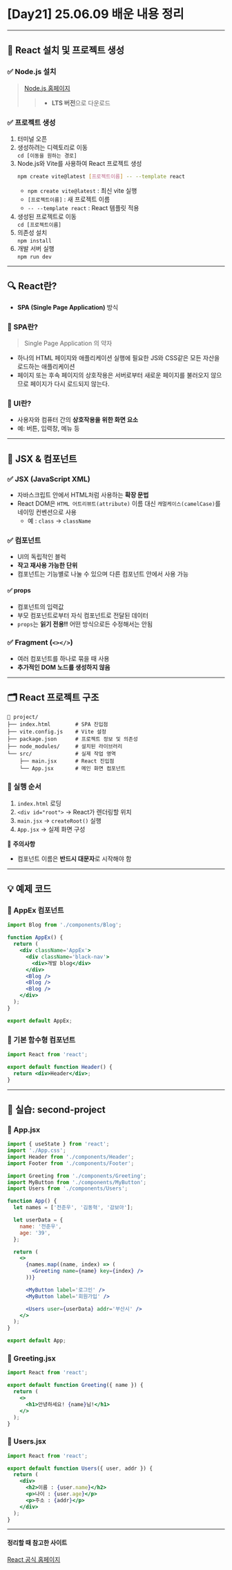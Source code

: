 # [Day21] 25.06.09 배운 내용 정리

---

## 📌 React 설치 및 프로젝트 생성

### ✅ Node.js 설치

> [Node.js 홈페이지](https://nodejs.org/ko/download)
>
> > - **LTS 버전**으로 다운로드

### ✅ 프로젝트 생성

1. 터미널 오픈
2. 생성하려는 디렉토리로 이동  
   `cd [이동을 원하는 경로]`
3. Node.js와 Vite를 사용하여 React 프로젝트 생성
   ```bash
   npm create vite@latest [프로젝트이름] -- --template react
   ```
   - `npm create vite@latest` : 최신 vite 실행
   - `[프로젝트이름]` : 새 프로젝트 이름
   - `-- --template react` : React 템플릿 적용
4. 생성된 프로젝트로 이동  
   `cd [프로젝트이름]`
5. 의존성 설치  
   `npm install`
6. 개발 서버 실행  
   `npm run dev`

---

## 🔍 React란?

- **SPA (Single Page Application)** 방식

### 📄 SPA란?

> Single Page Application 의 약자

- 하나의 HTML 페이지와 애플리케이션 실행에 필요한 JS와 CSS같은 모든 자산을 로드하는 애플리케이션
- 페이지 또는 후속 페이지의 상호작용은 서버로부터 새로운 페이지를 불러오지 않으므로 페이지가 다시 로드되지 않는다.

### 🔸 UI란?

- 사용자와 컴퓨터 간의 **상호작용을 위한 화면 요소**
- 예: 버튼, 입력창, 메뉴 등

---

## 🧱 JSX & 컴포넌트

### ✅ JSX (JavaScript XML)

- 자바스크립트 안에서 HTML처럼 사용하는 **확장 문법**
- React DOM은 `HTML 어트리뷰트(attribute)` 이름 대신 `캐멀케이스(camelCase)`를 네이밍 컨벤션으로 사용
  - 예 : `class` -> `className`

### ✅ 컴포넌트

- UI의 독립적인 블럭
- **작고 재사용 가능한 단위**
- 컴포넌트는 기능별로 나눌 수 있으며 다른 컴포넌트 안에서 사용 가능

#### ✅ props

- 컴포넌트의 입력값
- 부모 컴포넌트로부터 자식 컴포넌트로 전달된 데이터
- `props`는 **읽기 전용!!** 어떤 방식으로든 수정해서는 안됨

### ✅ Fragment (`<></>`)

- 여러 컴포넌트를 하나로 묶을 때 사용
- **추가적인 DOM 노드를 생성하지 않음**

---

## 🗂️ React 프로젝트 구조

```
📁 project/
├── index.html        # SPA 진입점
├── vite.config.js    # Vite 설정
├── package.json      # 프로젝트 정보 및 의존성
├── node_modules/     # 설치된 라이브러리
└── src/              # 실제 작업 영역
    ├── main.jsx      # React 진입점
    └── App.jsx       # 메인 화면 컴포넌트
```

### 📌 실행 순서

1. `index.html` 로딩
2. `<div id="root">` → React가 렌더링할 위치
3. `main.jsx` → `createRoot()` 실행
4. `App.jsx` → 실제 화면 구성

📌 **주의사항**

- 컴포넌트 이름은 **반드시 대문자**로 시작해야 함

---

## 💡 예제 코드

### 📘 AppEx 컴포넌트

```jsx
import Blog from './components/Blog';

function AppEx() {
  return (
    <div className='AppEx'>
      <div className='black-nav'>
        <div>개발 blog</div>
      </div>
      <Blog />
      <Blog />
      <Blog />
    </div>
  );
}

export default AppEx;
```

### 📘 기본 함수형 컴포넌트

```jsx
import React from 'react';

export default function Header() {
  return <div>Header</div>;
}
```

---

## 🧪 실습: second-project

### 📘 App.jsx

```jsx
import { useState } from 'react';
import './App.css';
import Header from './components/Header';
import Footer from './components/Footer';

import Greeting from './components/Greeting';
import MyButton from './components/MyButton';
import Users from './components/Users';

function App() {
  let names = ['전준우', '김동혁', '감보아'];

  let userData = {
    name: '전준우',
    age: '39',
  };

  return (
    <>
      {names.map((name, index) => (
        <Greeting name={name} key={index} />
      ))}

      <MyButton label='로그인' />
      <MyButton label='회원가입' />

      <Users user={userData} addr='부산시' />
    </>
  );
}

export default App;
```

### 📘 Greeting.jsx

```jsx
import React from 'react';

export default function Greeting({ name }) {
  return (
    <>
      <h1>안녕하세요! {name}님!</h1>
    </>
  );
}
```

### 📘 Users.jsx

```jsx
import React from 'react';

export default function Users({ user, addr }) {
  return (
    <div>
      <h2>이름 : {user.name}</h2>
      <p>나이 : {user.age}</p>
      <p>주소 : {addr}</p>
    </div>
  );
}
```

---

#### 정리할 때 참고한 사이트

[React 공식 홈페이지](https://ko.legacy.reactjs.org/docs/glossary.html)
